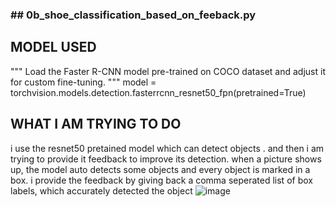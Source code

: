 ### ## 0b_shoe_classification_based_on_feeback.py

## MODEL USED
"""
Load the Faster R-CNN model pre-trained on COCO dataset and adjust it for custom fine-tuning.
"""
model = torchvision.models.detection.fasterrcnn_resnet50_fpn(pretrained=True)

## WHAT I AM TRYING TO DO
i use the resnet50 pretained model which can detect objects . and then i am trying to provide it feedback to improve its detection. when a picture shows up, the model auto detects some objects and every object is marked in a box. i provide the feedback by giving back a comma seperated list of box labels, which accurately detected the object
![image](https://github.com/user-attachments/assets/0577e7b9-ba47-4f96-8b16-d2cd60a2975f)
